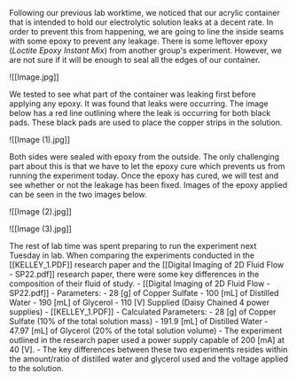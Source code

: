 Following our previous lab worktime, we noticed that our acrylic container that is intended to hold our electrolytic solution leaks at a decent rate. In order to prevent this from happening, we are going to line the inside seams with some epoxy to prevent any leakage. There is some leftover epoxy (*Loctite Epoxy Instant Mix*) from another group's experiment. However, we are not sure if it will be enough to seal all the edges of our container.

![[Image.jpg]]

We tested to see what part of the container was leaking first before applying any epoxy. It was found that leaks were occurring. The image below has a red line outlining where the leak is occurring for both black pads. These black pads are used to place the copper strips in the solution.

![[Image (1).jpg]]

Both sides were sealed with epoxy from the outside. The only challenging part about this is that we have to let the epoxy cure which prevents us from running the experiment today. Once the epoxy has cured, we will test and see whether or not the leakage has been fixed. Images of the epoxy applied can be seen in the two images below.

![[Image (2).jpg]]

![[Image (3).jpg]]


The rest of lab time was spent preparing to run the experiment next Tuesday in lab. When comparing the experiments conducted in the [[KELLEY_1.PDF]] research paper and the [[Digital Imaging of 2D Fluid Flow - SP22.pdf]] research paper, there were some key differences in the composition of their fluid of study. 
	- [[Digital Imaging of 2D Fluid Flow - SP22.pdf]] 
		- Parameters:
			- 28 [g] of Copper Sulfate
			- 100 [mL] of Distilled Water
			- 190 [mL] of Glycerol
			- 110 [V] Supplied (Daisy Chained 4 power supplies)
	- [[KELLEY_1.PDF]]
		- Calculated Parameters:
			- 28 [g] of Copper Sulfate (10% of the total solution mass)
			- 191.9 [mL] of Distilled Water
			- 47.97 [mL] of Glycerol (20% of the total solution volume)
			- The experiment outlined in the research paper used a power supply capable of 200 [mA] at 40 [V]. 
	- The key differences between these two experiments resides within the amount/ratio of distilled water and glycerol used and the voltage applied to the solution.





